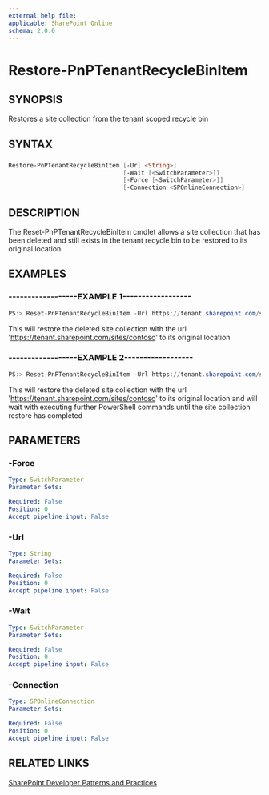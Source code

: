 ```yaml
---
external help file:
applicable: SharePoint Online
schema: 2.0.0
---
```

# Restore-PnPTenantRecycleBinItem

## SYNOPSIS
Restores a site collection from the tenant scoped recycle bin

## SYNTAX 

### 
```powershell
Restore-PnPTenantRecycleBinItem [-Url <String>]
                                [-Wait [<SwitchParameter>]]
                                [-Force [<SwitchParameter>]]
                                [-Connection <SPOnlineConnection>]
```

## DESCRIPTION
The Reset-PnPTenantRecycleBinItem cmdlet allows a site collection that has been deleted and still exists in the tenant recycle bin to be restored to its original location.

## EXAMPLES

### ------------------EXAMPLE 1------------------
```powershell
PS:> Reset-PnPTenantRecycleBinItem -Url https://tenant.sharepoint.com/sites/contoso
```

This will restore the deleted site collection with the url 'https://tenant.sharepoint.com/sites/contoso' to its original location

### ------------------EXAMPLE 2------------------
```powershell
PS:> Reset-PnPTenantRecycleBinItem -Url https://tenant.sharepoint.com/sites/contoso -Wait
```

This will restore the deleted site collection with the url 'https://tenant.sharepoint.com/sites/contoso' to its original location and will wait with executing further PowerShell commands until the site collection restore has completed

## PARAMETERS

### -Force


```yaml
Type: SwitchParameter
Parameter Sets: 

Required: False
Position: 0
Accept pipeline input: False
```

### -Url


```yaml
Type: String
Parameter Sets: 

Required: False
Position: 0
Accept pipeline input: False
```

### -Wait


```yaml
Type: SwitchParameter
Parameter Sets: 

Required: False
Position: 0
Accept pipeline input: False
```

### -Connection


```yaml
Type: SPOnlineConnection
Parameter Sets: 

Required: False
Position: 0
Accept pipeline input: False
```

## RELATED LINKS

[SharePoint Developer Patterns and Practices](http://aka.ms/sppnp)
